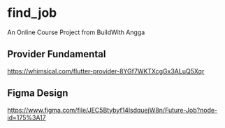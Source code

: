 # find_job

An Online Course Project from BuildWith Angga

## Provider Fundamental
https://whimsical.com/flutter-provider-8YGf7WKTXcgGx3ALuQ5Xqr

## Figma Design
https://www.figma.com/file/JEC5Btybyf14lsdquejW8n/Future-Job?node-id=175%3A17
